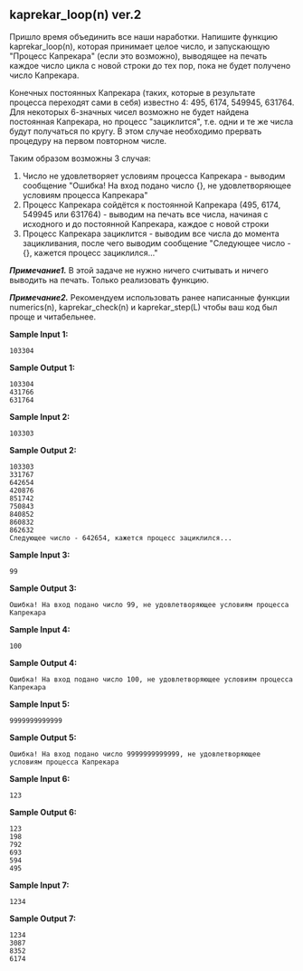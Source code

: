 ## kaprekar_loop(n) ver.2

Пришло время объединить все наши наработки.
Напишите функцию kaprekar_loop(n), которая принимает целое число, и запускающую "Процесс Капрекара" (если это возможно), выводящее на печать каждое число цикла с новой строки до тех пор, пока не будет получено число Капрекара.

Конечных постоянных Капрекара (таких, которые в результате процесса переходят сами в себя) известно 4: 495, 6174, 549945, 631764.
Для некоторых 6-значных чисел возможно не будет найдена постоянная Капрекара, но процесс "зациклится", т.е. одни и те же числа будут получаться по кругу. В этом случае необходимо прервать процедуру на первом повторном числе.

Таким образом возможны 3 случая:

1.    Число не удовлетворяет условиям процесса Капрекара - выводим сообщение "Ошибка! На вход подано число {}, не удовлетворяющее условиям процесса Капрекара"
2.    Процесс Капрекара сойдётся к постоянной Капрекара (495, 6174, 549945 или 631764) - выводим на печать все числа, начиная с исходного и до постоянной Капрекара, каждое с новой строки
3.    Процесс Капрекара зациклится - выводим все числа до момента зацикливания, после чего выводим сообщение "Следующее число - {}, кажется процесс зациклился..."


***Примечание1.*** В этой задаче не нужно ничего считывать и ничего выводить на печать. Только реализовать функцию.

***Примечание2.*** Рекомендуем использовать ранее написанные функции numerics(n), kaprekar_check(n) и kaprekar_step(L) чтобы ваш код был проще и читабельнее.

**Sample Input 1:**

```commandline
103304
```

**Sample Output 1:**

```commandline
103304
431766
631764
```

**Sample Input 2:**

```commandline
103303
```

**Sample Output 2:**

```commandline
103303
331767
642654
420876
851742
750843
840852
860832
862632
Следующее число - 642654, кажется процесс зациклился...
```

**Sample Input 3:**

```commandline
99
```

**Sample Output 3:**

```commandline
Ошибка! На вход подано число 99, не удовлетворяющее условиям процесса Капрекара
```

**Sample Input 4:**

```commandline
100
```

**Sample Output 4:**

```commandline
Ошибка! На вход подано число 100, не удовлетворяющее условиям процесса Капрекара
```

**Sample Input 5:**

```commandline
9999999999999
```

**Sample Output 5:**

```commandline
Ошибка! На вход подано число 9999999999999, не удовлетворяющее условиям процесса Капрекара
```

**Sample Input 6:**

```commandline
123
```

**Sample Output 6:**

```commandline
123
198
792
693
594
495
```

**Sample Input 7:**

```commandline
1234
```

**Sample Output 7:**

```commandline
1234
3087
8352
6174
```
